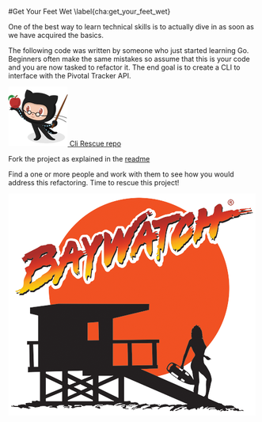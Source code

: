 #Get Your Feet Wet
\label{cha:get_your_feet_wet}

One of the best way to learn technical skills is to actually dive in
as soon as we have acquired the basics.

The following code was written by someone who just started learning Go. Beginners often make the same mistakes so assume that this is your code and you are now tasked to refactor it. The end goal is to create a CLI to interface with the Pivotal Tracker API.

[![Octocat](images/Professortocat_v2.png) Cli Rescue repo](https://github.com/GoBootcamp/cliRescue)

Fork the project as explained in the [readme](https://github.com/GoBootcamp/cliRescue/blob/master/README.md)

Find a one or more people and work with them to see how you would
address this refactoring. Time to rescue this project!

![Baywatch logo](images/baywatch_logo.png)
